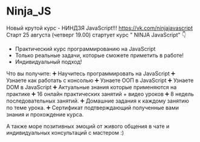 # Ninja_JS

Новый крутой курс - НИНДЗЯ JavaScript!!!
https://vk.com/ninjajavascript
Старт 25 августа (четверг 19.00) стартует курс " NINJA JavaScript" 👇

- Практический курс программированию на JavaScript
- Только реальные задачи, которые сможете приметить в работе! 
- Индивидуальный подход! 


Что вы получите:
➕ Научитесь программировать на JavaScript
➕ Узнаете как работать с консолью 
➕ Узнаете ООП в JavaScript
➕ Узнаете DOM в JavaScript
➕ Актуальные знания которые применяются на практике 
➕ 16 онлайн практических занятий + видео уроков
➕ 8 недель последовательных занятий. 
➕ Домашние задания к каждому занятию по теме урока.
➕ Сертификат подтверждающий полученные вами знания и прохождение курса.

А также море позитивных эмоций от живого общения в чате и индивидуальных консультаций с мастером :)


